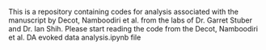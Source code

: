 This is a repository containing codes for analysis associated with the manuscript by Decot, Namboodiri et al. from the labs of Dr. Garret Stuber and Dr. Ian Shih. Please start reading the code from the Decot, Namboodiri et al. DA evoked data analysis.ipynb file
